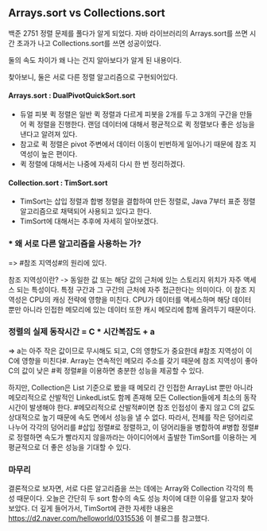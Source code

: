 ## Arrays.sort vs Collections.sort

백준 2751 정렬 문제를 풀다가 알게 되었다. 자바 라이브러리의 Arrays.sort를 쓰면 시간 초과가 나고 Collections.sort를 쓰면 성공이었다.

둘의 속도 차이가 왜 나는 건지 알아보다가 알게 된 내용이다.

찾아보니, 둘은 서로 다른 정렬 알고리즘으로 구현되어있다.

#### Arrays.sort : DualPivotQuickSort.sort
 - 듀얼 피봇 퀵 정렬은 일반 퀵 정렬과 다르게 피봇을 2개를 두고 3개의 구간을 만들어 퀵 정렬을 진행한다. 랜덤 데이터에 대해서 평균적으로 퀵 정렬보다 좋은 성능을 낸다고 알려져 있다.
 - 참고로 퀵 정렬은 pivot 주변에서 데이터 이동이 빈번하게 일어나기 때문에 참조 지역성이 높은 편이다.
 - 퀵 정렬에 대해서는 나중에 자세히 다시 한 번 정리하겠다.

#### Collection.sort : TimSort.sort
 - TimSort는 삽입 정렬과 합병 정렬을 결합하여 만든 정렬로, Java 7부터 표준 정렬 알고리즘으로 채택되어 사용되고 있다고 한다.
 - TimSort에 대해서는 추후에 자세히 알아보겠다.
 
 
### * 왜 서로 다른 알고리즘을 사용하는 가?

 => #참조 지역성#의 원리에 있다.
 
 참조 지역성이란? -> 동일한 값 또는 해당 값의 근처에 있는 스토리지 위치가 자주 액세스 되는 특성이다. 특정 구간과 그 구간의 근처에 자주 접근한다는 의미이다.
                     이 참조 지역성은 CPU의 캐싱 전략에 영향을 미친다.
                     CPU가 데이터를 액세스하며 해당 데이터 뿐만 아니라 인접한 메모리에 있는 데이터 또한 캐시 메모리에 함께 올려두기 때문이다.
                     
 
### 정렬의 실제 동작시간 = C * 시간복잡도 + a
  => a는 아주 작은 값이므로 무시해도 되고, C의 영향도가 중요한데 #참조 지역성이 이 C에 영향을 미친다#.
  Array는 연속적인 메모리 주소를 갖기 때문에 참조 지역성이 좋아 C의 값이 낮은 #퀵 정렬#을 이용하면 충분한 성능을 제공할 수 있다.
  
  하지만, Collection은 List 기준으로 봤을 때 메모리 간 인접한 ArrayList 뿐만 아니라 메모리적으로 산발적인 LinkedList도 함께 존재해 모든 Collection들에게 최소의 동작시간이 발생해야 한다.
  #메모리적으로 산발적#이면 참조 인접성이 좋지 않고 C의 값도 상대적으로 높기 때문에 속도 면에서 성능을 낼 수 없다.
  따라서, 전체를 작은 덩어리로 나누어 각각의 덩어리를 #삽입 정렬#로 정렬하고, 이 덩어리들을 병합하여 #병합 정렬#로 정렬하면 속도가 빨라지지 않을까라는 아이디어에서 출발한 TimSort를 이용하는 게 
  평균적으로 더 좋은 성능을 기대할 수 있다.
  

### 마무리
 결론적으로 보자면, 서로 다른 알고리즘을 쓰는 데에는 Array와 Collection 각각의 특성 때문이다. 오늘은 간단히 두 sort 함수의 속도 성능 차이에 대한 이유를 알고자 찾아보았다.
 더 깊게 들어가서, TimSort에 관한 자세한 내용은 https://d2.naver.com/helloworld/0315536 이 블로그를 참고했다.
